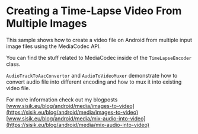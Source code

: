 # Creating a Time-Lapse Video From Multiple Images

This sample shows how to create a video file on Android from multiple input image files using the MediaCodec API.

You can find the stuff related to MediaCodec inside of the `TimeLapseEncoder` class. 

`AudioTrackToAacConvertor` and `AudioToVideoMuxer` demonstrate how to convert audio file into different encoding and how to mux it into existing video file.

For more information check out my blogposts
[www.sisik.eu/blog/android/media/images-to-video](https://sisik.eu/blog/android/media/images-to-video)
[www.sisik.eu/blog/android/media/mix-audio-into-video](https://sisik.eu/blog/android/media/mix-audio-into-video)